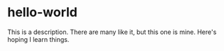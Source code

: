 # hello-world
This is a description. There are many like it, but this one is mine. Here's hoping I learn things.
